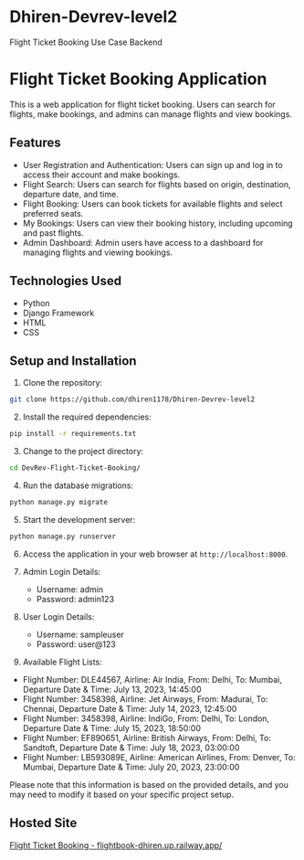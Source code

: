 # Dhiren-Devrev-level2
Flight Ticket Booking Use Case Backend
# Flight Ticket Booking Application

This is a web application for flight ticket booking. Users can search for flights, make bookings, and admins can manage flights and view bookings.

## Features

- User Registration and Authentication: Users can sign up and log in to access their account and make bookings.
- Flight Search: Users can search for flights based on origin, destination, departure date, and time.
- Flight Booking: Users can book tickets for available flights and select preferred seats.
- My Bookings: Users can view their booking history, including upcoming and past flights.
- Admin Dashboard: Admin users have access to a dashboard for managing flights and viewing bookings.

## Technologies Used

- Python
- Django Framework
- HTML
- CSS

## Setup and Installation

1. Clone the repository:

```bash
git clone https://github.com/dhiren1178/Dhiren-Devrev-level2
```

2. Install the required dependencies:

```bash
pip install -r requirements.txt
```

3. Change to the project directory:

```bash
cd DevRev-Flight-Ticket-Booking/
```

4. Run the database migrations:

```bash
python manage.py migrate
```

5. Start the development server:

```bash
python manage.py runserver
```

6. Access the application in your web browser at `http://localhost:8000`.

7. Admin Login Details:

   - Username: admin
   - Password: admin123

8. User Login Details:

   - Username: sampleuser
   - Password: user@123

9. Available Flight Lists:

- Flight Number: DLE44567, Airline: Air India, From: Delhi, To: Mumbai, Departure Date & Time: July 13, 2023, 14:45:00
- Flight Number: 3458398, Airline: Jet Airways, From: Madurai, To: Chennai, Departure Date & Time: July 14, 2023, 12:45:00
- Flight Number: 3458398, Airline: IndiGo, From: Delhi, To: London, Departure Date & Time: July 15, 2023, 18:50:00
- Flight Number: EF890651, Airline: British Airways, From: Delhi, To: Sandtoft, Departure Date & Time: July 18, 2023, 03:00:00
- Flight Number: LB593089E, Airline: American Airlines, From: Denver, To: Mumbai, Departure Date & Time: July 20, 2023, 23:00:00

Please note that this information is based on the provided details, and you may need to modify it based on your specific project setup.




## Hosted Site

[Flight Ticket Booking - flightbook-dhiren.up.railway.app/](flightbook-dhiren.up.railway.app)
